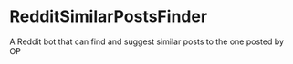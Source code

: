 # RedditSimilarPostsFinder
A Reddit bot that can find and suggest similar posts to the one posted by OP
